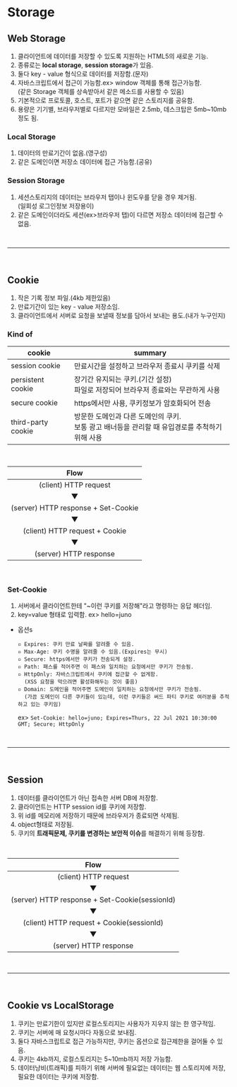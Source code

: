 # **Storage**

## **Web Storage**

1. 클라이언트에 데이터를 저장할 수 있도록 지원하는 HTML5의 새로운 기능.
2. 종류로는 **local storage**, **session storage**가 있음.
3. 둘다 key - value 형식으로 데이터를 저장함.(문자)
4. 자바스크립트에서 접근이 가능함.ex> window 객체를 통해 접근가능함.  
   (같은 Storage 객체를 상속받아서 같은 메소드를 사용할 수 있음)
5. 기본적으로 프로토콜, 호스트, 포트가 같으면 같은 스토리지를 공유함.
6. 용량은 기기별, 브라우저별로 다르지만 모바일은 2.5mb, 데스크탑은 5mb~10mb정도 됨.

### **Local Storage**

1. 데이터의 만료기간이 없음.(영구성)
2. 같은 도메인이면 저장소 데이터에 접근 가능함.(공유)

### **Session Storage**

1. 세션스토리지의 데이터는 브라우저 탭이나 윈도우를 닫을 경우 제거됨.  
   (일회성 로그인정보 저장용이)
2. 같은 도메인이더라도 세션(ex>브라우저 탭)이 다르면 저장소 데이터에 접근할 수 없음.

<br>

---

<br>

## **Cookie**

1. 작은 기록 정보 파일.(4kb 제한있음)
2. 만료기간이 있는 key - value 저장소임.
3. 클라이언트에서 서버로 요청을 보낼때 정보를 담아서 보내는 용도.(내가 누구인지)

### **Kind of**

| cookie             | summary                                                                                             |
| ------------------ | --------------------------------------------------------------------------------------------------- |
| session cookie     | 만료시간을 설정하고 브라우저 종료시 쿠키를 삭제                                                     |
| persistent cookie  | 장기간 유지되는 쿠키.(기간 설정) <br> 파일로 저장되어 브라우저 종료와는 무관하게 사용               |
| secure cookie      | https에서만 사용, 쿠키정보가 암호화되어 전송                                                        |
| third-party cookie | 방문한 도메인과 다른 도메인의 쿠키. <br> 보통 광고 배너등을 관리할 때 유입경로를 추척하기 위해 사용 |

<br>

|                Flow                 |
| :---------------------------------: |
|        (client) HTTP request        |
|                  ▼                  |
| (server) HTTP response + Set-Cookie |
|                  ▼                  |
|   (client) HTTP request + Cookie    |
|                  ▼                  |
|       (server) HTTP response        |

<br>

### **Set-Cookie**

1. 서버에서 클라이언트한테 "~이런 쿠키를 저장해"라고 명령하는 응답 헤더임.
2. key=value 형태로 입력함. ex> hello=juno

- 옵션s

  ```
  ▫ Expires: 쿠키 만료 날짜를 알려줄 수 있음.
  ▫ Max-Age: 쿠키 수명을 알려줄 수 있음.(Expires는 무시)
  ▫ Secure: https에서만 쿠키가 전송되게 설정.
  ▫ Path: 패스를 적어주면 이 패스와 일치하는 요청에서만 쿠키가 전송됨.
  ▫ HttpOnly: 자바스크립트에서 쿠키에 접근할 수 없게함.
    (XSS 요청을 막으려면 활성화해두는 것이 좋음)
  ▫ Domain: 도메인을 적어주면 도메인이 일치하는 요청에서만 쿠키가 전송됨.
    (가끔 도메인이 다른 쿠키들이 있는데, 이런 쿠키들은 써드 파티 쿠키로 여러분을 추적하고 있는 쿠키임)
  ```

  ex>
  `Set-Cookie: hello=juno; Expires=Thurs, 22 Jul 2021 10:30:00 GMT; Secure; HttpOnly`

<br>

---

<br>

## **Session**

1. 데이터를 클라이언트가 아닌 접속한 서버 DB에 저장함.
2. 클라이언트는 HTTP session id를 쿠키에 저장함.
3. 위 id를 메모리에 저장하기 때문에 브라우저가 종료되면 삭제됨.
4. object형태로 저장됨.
5. 쿠키의 **트래픽문제, 쿠키를 변경하는 보안적 이슈**를 해결하기 위해 등장함.

<br>

|                      Flow                      |
| :--------------------------------------------: |
|             (client) HTTP request              |
|                       ▼                        |
| (server) HTTP response + Set-Cookie(sessionId) |
|                       ▼                        |
|   (client) HTTP request + Cookie(sessionId)    |
|                       ▼                        |
|             (server) HTTP response             |

<br>

---

<br>

## **Cookie vs LocalStorage**

1. 쿠키는 만료기한이 있지만 로컬스토리지는 사용자가 지우지 않는 한 영구적임.
2. 쿠키는 서버에 매 요청시마다 자동으로 보내짐.
3. 둘다 자바스크립트로 접근 가능하지만, 쿠키는 옵션으로 접근제한을 걸어둘 수 있음.
4. 쿠키는 4kb까지, 로컬스토리지는 5~10mb까지 저장 가능함.
5. 데이터낭비(트래픽)를 피하기 위해 서버에 필요없는 데이터는 웹 스토리지에 저장, 필요한 데이터는 쿠키에 저장함.
